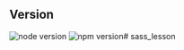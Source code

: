 ## Version
![node version](https://img.shields.io/badge/node-16.17.0-48C628.svg?style=flat-square) ![npm version](https://img.shields.io/badge/npm-v6.14.17-2D7DBE.svg?style=flat-square)# sass_lesson

